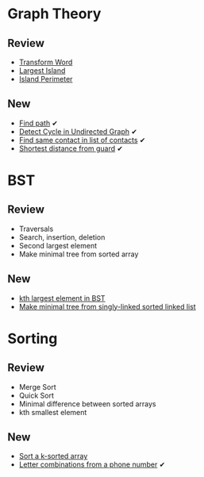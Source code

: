 # Graph Theory

## Review

- [Transform Word](https://github.com/parkyngj/algos/blob/master/graphs/transform_word.rb)
- [Largest Island](https://github.com/parkyngj/algos/blob/master/graphs/largest_island.rb)
- [Island Perimeter](https://github.com/parkyngj/algos/blob/master/arrays/island_perimeter.rb)

## New

- [Find path](http://www.geeksforgeeks.org/applications-of-depth-first-search/) ✔
- [Detect Cycle in Undirected Graph](http://www.geeksforgeeks.org/detect-cycle-undirected-graph/) ✔
- [Find same contact in list of contacts](http://www.geeksforgeeks.org/find-same-contacts-in-a-list-of-contacts/) ✔
- [Shortest distance from guard](http://www.geeksforgeeks.org/find-shortest-distance-guard-bank/) ✔

# BST

## Review

- Traversals
- Search, insertion, deletion
- Second largest element
- Make minimal tree from sorted array

## New

- [kth largest element in BST](http://www.geeksforgeeks.org/kth-smallest-element-in-bst-using-o1-extra-space/)
- [Make minimal tree from singly-linked sorted linked list](http://www.geeksforgeeks.org/sorted-linked-list-to-balanced-bst/)

# Sorting

## Review

- Merge Sort
- Quick Sort
- Minimal difference between sorted arrays
- kth smallest element

## New

- [Sort a k-sorted array](http://www.geeksforgeeks.org/nearly-sorted-algorithm/)
- [Letter combinations from a phone number](http://stackoverflow.com/questions/2344496/how-can-i-print-out-all-possible-letter-combinations-a-given-phone-number-can-re) ✔
